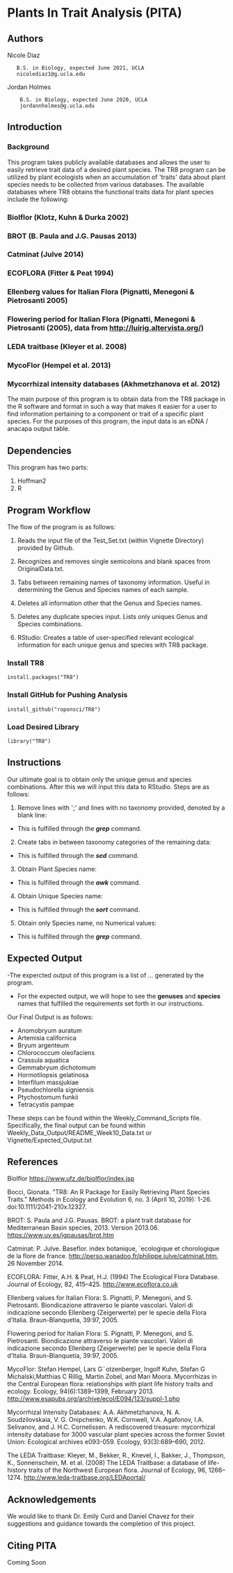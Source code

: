 # Plants In Trait Analysis (PITA)

## Authors
Nicole Diaz

       B.S. in Biology, expected June 2021, UCLA
       nicolediaz1@g.ucla.edu
Jordan Holmes

        B.S. in Biology, expected June 2020, UCLA
        jordannholmes@g.ucla.edu

## Introduction

### Background
This program takes publicly available databases and allows the user to easily retrieve trait data of a desired plant species. The TR8 program can be utilized by plant ecologists when an accumulation of 'traits' data about plant species needs to be collected from various databases. The available databases where TR8 obtains the functional traits data for plant species include the following: 

### Biolflor (Klotz, Kuhn & Durka 2002)
### BROT (B. Paula and J.G. Pausas 2013)
### Catminat (Julve 2014)
### ECOFLORA (Fitter & Peat 1994)
### Ellenberg values for Italian Flora (Pignatti, Menegoni & Pietrosanti 2005)
### Flowering period for Italian Flora (Pignatti, Menegoni & Pietrosanti (2005), data from http://luirig.altervista.org/)
### LEDA traitbase (Kleyer et al. 2008)
### MycoFlor (Hempel et al. 2013)
### Mycorrhizal intensity databases (Akhmetzhanova et al. 2012)

The main purpose of this program is to obtain data from the TR8 package in the R software and format in such a way that makes it easier for a user to find information pertaining to a component or trait of a specific plant species. For the purposes of this program, the input data is an eDNA / anacapa output table.

## Dependencies
This program has two parts:
1) Hoffman2
2) R

## Program Workflow
The flow of the program is as follows:

1) Reads the input file of the Test_Set.txt (within Vignette Directory) provided by Github.

2) Recognizes and removes single semicolons and blank spaces from OriginalData.txt. 

3) Tabs between remaining names of taxonomy information. Useful in determining the Genus and Species names of each sample.

4) Deletes all information other that the Genus and Species names.

5) Deletes any duplicate species input. Lists only uniques Genus and Species combinations.

6) RStudio: Creates a table of user-specified relevant ecological information for each unique genus and species with TR8 package.

### Install TR8
``` {r}
install.packages("TR8")
```

### Install GitHub for Pushing Analysis
``` {r}
install_github("roponsci/TR8")
```

### Load Desired Library
``` {r}
library("TR8")
```

## Instructions
Our ultimate goal is to obtain only the unique genus and species combinations. After this
we will input this data to RStudio. Steps are as follows:

1) Remove lines with ';' and lines with no taxonomy provided,
denoted by a blank line: 
- This is fulfilled through the ***grep*** command.

2) Create tabs in between taxonomy categories of the remaining data: 
- This is fulfilled through the ***sed*** command.

3) Obtain Plant Species name: 
- This is fulfilled through the ***awk*** command.

4) Obtain Unique Species name: 
- This is fulfilled through the ***sort*** command.

5) Obtain only Species name, no Numerical values: 
- This is fulfilled through the ***grep*** command.

## Expected Output
-The expercted output of this program is a list of ... generated by the program.

- For the expected output, we will hope to see the **genuses** and **species** names that fulfilled the requirements set forth in our instructions. 

Our Final Output is as follows:

- Anomobryum auratum
- Artemisia californica
- Bryum argenteum
- Chlorococcum oleofaciens
- Crassula aquatica
- Gemmabryum dichotomum
- Hormotilopsis gelatinosa
- Interfilum massjukiae
- Pseudochlorella signiensis
- Ptychostomum funkii
- Tetracystis pampae

These steps can be found within the Weekly_Command_Scripts file. Specifically, the final output can be found within Weekly_Data_Output/README_Week10_Data.txt or Vignette/Expected_Output.txt

## References
Biolflor https://www.ufz.de/biolflor/index.jsp

Bocci, Gionata. "TR8: An R Package for Easily Retrieving Plant Species Traits." Methods in Ecology and Evolution 6, no. 3 (April 10, 2019): 1-26. doi:10.1111/2041-210x.12327.

BROT: S. Paula and J.G. Pausas. BROT: a plant trait database for Mediterranean Basin species, 2013. Version 2013.06. https://www.uv.es/jgpausas/brot.htm

Catminat: P. Julve. Baseflor. index botanique, ´ecologique et chorologique de la flore de france. http://perso.wanadoo.fr/philippe.julve/catminat.htm, 26 November 2014.

ECOFLORA: Fitter, A.H. & Peat, H.J. (1994) The Ecological Flora Database. Journal of Ecology, 82, 415–425. http://www.ecoflora.co.uk

Ellenberg values for Italian Flora: S. Pignatti, P. Menegoni, and S. Pietrosanti. Biondicazione attraverso le piante vascolari. Valori di indicazione secondo Ellenberg (Zeigerwerte) per le specie della Flora d’Italia. Braun-Blanquetia, 39:97, 2005.

Flowering period for Italian Flora: S. Pignatti, P. Menegoni, and S. Pietrosanti. Biondicazione attraverso le piante vascolari. Valori di indicazione secondo Ellenberg (Zeigerwerte) per le specie della Flora d’Italia. Braun-Blanquetia, 39:97, 2005. 

MycoFlor: Stefan Hempel, Lars G¨otzenberger, Ingolf Kuhn, Stefan G Michalski,Matthias C Rillig, Martin Zobel, and Mari Moora. Mycorrhizas in the Central European flora: relationships with plant life history traits and ecology. Ecology, 94(6):1389–1399, February 2013. http://www.esapubs.org/archive/ecol/E094/123/suppl-1.php

Mycorrhizal Intensity Databases: A.A. Akhmetzhanova, N. A. Soudzilovskaia, V. G. Onipchenko, W.K. Cornwell, V.A. Agafonov, I.A. Selivanov, and J. H.C. Cornelissen. A rediscovered treasure: mycorrhizal intensity database for 3000 vascular plant
species across the former Soviet Union: Ecological archives e093-059. Ecology, 93(3):689–690, 2012.

The LEDA Traitbase: Kleyer, M., Bekker, R., Knevel, I., Bakker, J., Thompson, K., Sonnenschein, M. et al. (2008) The LEDA Traitbase: a database of life-history traits of the Northwest European flora. Journal of Ecology, 96, 1266–1274. http://www.leda-traitbase.org/LEDAportal/ 

## Acknowledgements
We would like to thank Dr. Emily Curd and Daniel Chavez for their suggestions and guidance towards the completion of this project.

## Citing PITA
Coming Soon


